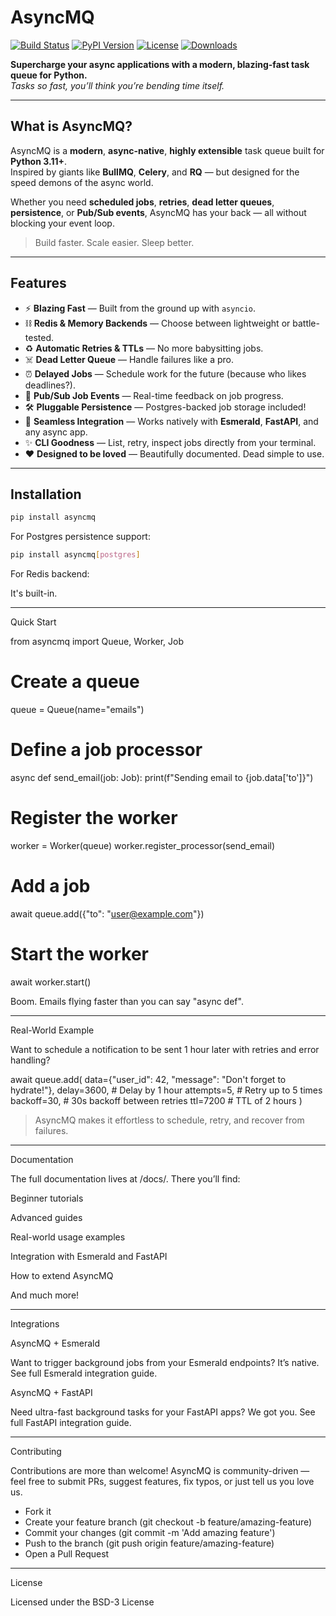 # AsyncMQ

[![Build Status](https://img.shields.io/github/actions/workflow/status/your-org/asyncmq/ci.yml?branch=main)](https://github.com/tarsil/asyncmq/actions)
[![PyPI Version](https://img.shields.io/pypi/v/asyncmq.svg)](https://pypi.org/project/asyncmq/)
[![License](https://img.shields.io/github/license/tarsil/asyncmq)](https://github.com/tarsil/asyncmq/blob/main/LICENSE)
[![Downloads](https://static.pepy.tech/badge/asyncmq)](https://pepy.tech/project/asyncmq)

**Supercharge your async applications with a modern, blazing-fast task queue for Python.**  
_Tasks so fast, you’ll think you’re bending time itself._

---

## What is AsyncMQ?

AsyncMQ is a **modern**, **async-native**, **highly extensible** task queue built for **Python 3.11+**.  
Inspired by giants like **BullMQ**, **Celery**, and **RQ** — but designed for the speed demons of the async world.

Whether you need **scheduled jobs**, **retries**, **dead letter queues**, **persistence**, or **Pub/Sub events**, AsyncMQ has your back — all without blocking your event loop.

> Build faster. Scale easier. Sleep better.

---

## Features

- ⚡ **Blazing Fast** — Built from the ground up with `asyncio`.
- ⛓ **Redis & Memory Backends** — Choose between lightweight or battle-tested.
- ♻️ **Automatic Retries & TTLs** — No more babysitting jobs.
- ☠️ **Dead Letter Queue** — Handle failures like a pro.
- ⏰ **Delayed Jobs** — Schedule work for the future (because who likes deadlines?).
- 📡 **Pub/Sub Job Events** — Real-time feedback on job progress.
- 🛠 **Pluggable Persistence** — Postgres-backed job storage included!
- 🧵 **Seamless Integration** — Works natively with **Esmerald**, **FastAPI**, and any async app.
- ✨ **CLI Goodness** — List, retry, inspect jobs directly from your terminal.
- ❤️ **Designed to be loved** — Beautifully documented. Dead simple to use.

---

## Installation

```bash
pip install asyncmq
```

For Postgres persistence support:

```bash
pip install asyncmq[postgres]

```
For Redis backend:

It's built-in.

---

Quick Start

from asyncmq import Queue, Worker, Job

# Create a queue
queue = Queue(name="emails")

# Define a job processor
async def send_email(job: Job):
    print(f"Sending email to {job.data['to']}")

# Register the worker
worker = Worker(queue)
worker.register_processor(send_email)

# Add a job
await queue.add({"to": "user@example.com"})

# Start the worker
await worker.start()

Boom. Emails flying faster than you can say "async def".


---

Real-World Example

Want to schedule a notification to be sent 1 hour later with retries and error handling?

await queue.add(
    data={"user_id": 42, "message": "Don't forget to hydrate!"},
    delay=3600,    # Delay by 1 hour
    attempts=5,    # Retry up to 5 times
    backoff=30,    # 30s backoff between retries
    ttl=7200       # TTL of 2 hours
)

> AsyncMQ makes it effortless to schedule, retry, and recover from failures.

---

Documentation

The full documentation lives at /docs/.
There you’ll find:

Beginner tutorials

Advanced guides

Real-world usage examples

Integration with Esmerald and FastAPI

How to extend AsyncMQ

And much more!

---

Integrations

AsyncMQ + Esmerald

Want to trigger background jobs from your Esmerald endpoints? It’s native.
See full Esmerald integration guide.

AsyncMQ + FastAPI

Need ultra-fast background tasks for your FastAPI apps? We got you.
See full FastAPI integration guide.

---

Contributing

Contributions are more than welcome!
AsyncMQ is community-driven — feel free to submit PRs, suggest features, fix typos, or just tell us you love us.

* Fork it
* Create your feature branch (git checkout -b feature/amazing-feature)
* Commit your changes (git commit -m 'Add amazing feature')
* Push to the branch (git push origin feature/amazing-feature)
* Open a Pull Request

---

License

Licensed under the BSD-3 License
